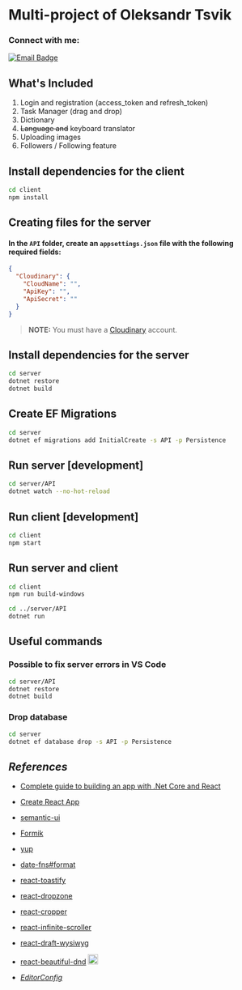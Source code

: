 # Multi-project of Oleksandr Tsvik
### Connect with me:

[![Email Badge](https://cdn.icon-icons.com/icons2/72/PNG/32/email_14410.png)](mailto:oleksandr.zwick@gmail.com)


## What's Included
1. Login and registration (access_token and refresh_token)
2. Task Manager (drag and drop)
3. Dictionary
4. ~~Language and~~ keyboard translator
5. Uploading images
6. Followers / Following feature

## Install dependencies for the client
```sh
cd client
npm install
```

## Creating files for the server
#### In the `API` folder, create an `appsettings.json` file with the following required fields:
```json
{
  "Cloudinary": {
    "CloudName": "",
    "ApiKey": "",
    "ApiSecret": ""
  }
}
```

>**NOTE:** You must have a [Cloudinary](https://cloudinary.com/) account.

## Install dependencies for the server
```sh
cd server
dotnet restore
dotnet build
```

## Create EF Migrations
```sh
cd server
dotnet ef migrations add InitialCreate -s API -p Persistence
```

## Run server [development]
```sh
cd server/API
dotnet watch --no-hot-reload
```

## Run client [development]
```sh
cd client
npm start
```

## Run server and client
```sh
cd client
npm run build-windows

cd ../server/API
dotnet run
```


## Useful commands

### Possible to fix server errors in VS Code
```sh
cd server/API
dotnet restore
dotnet build
```

### Drop database
```sh
cd server
dotnet ef database drop -s API -p Persistence
```

## *References*
- [Complete guide to building an app with .Net Core and React](https://www.udemy.com/course/complete-guide-to-building-an-app-with-net-core-and-react/)
- [Create React App](https://create-react-app.dev/)
- [semantic-ui](https://react.semantic-ui.com/usage/)
- [Formik](https://formik.org/)
- [yup](https://github.com/jquense/yup)
- [date-fns#format](https://date-fns.org/v2.30.0/docs/format)
- [react-toastify](https://fkhadra.github.io/react-toastify/introduction/)
- [react-dropzone](https://react-dropzone.js.org/)
- [react-cropper](https://github.com/react-cropper/react-cropper)
- [react-infinite-scroller](https://github.com/danbovey/react-infinite-scroller)
- [react-draft-wysiwyg](https://www.npmjs.com/package/react-draft-wysiwyg)
- [react-beautiful-dnd](https://www.npmjs.com/package/react-beautiful-dnd)
  <a href="https://youtu.be/y1w6C9A5a2A?si=zqZtrJR0656WhYQM" target="_blank">
    <img
      width="20"
      height="20"
      src="https://cdn.icon-icons.com/icons2/2699/PNG/32/youtube_logo_icon_168737.png"
      alt="YouTube"
      title="Advanced ReactJS: Drag and drop to re order a list with react beautiful dnd library"
    />
  </a>

- [*EditorConfig*](https://editorconfig.org/)